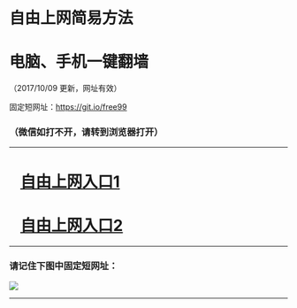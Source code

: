 ﻿# 自由上网简易方法

# 电脑、手机一键翻墙

（2017/10/09 更新，网址有效）

固定短网址：https://git.io/free99

### （微信如打不开，请转到浏览器打开）


***





# &nbsp;&nbsp; <a href="http://ft836632700.fwq-tz-1001.info/fwqtz01.html?t=100900113030 " target="_blank">自由上网入口1</a>
# &nbsp;&nbsp; <a href="http://ft2246923751.fwq-tz-1002.info/fwqtz02.html?t=100900118444 " target="_blank">自由上网入口2</a>
***

### 请记住下图中固定短网址：

<img src="https://s3-us-west-2.amazonaws.com/fwq-1001/yjfq-20170905okok.png" /> 


***

